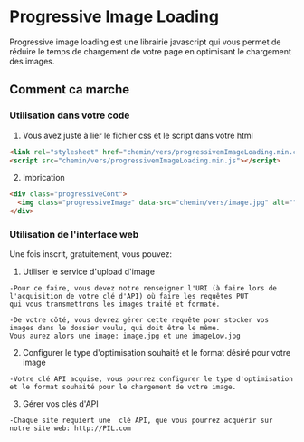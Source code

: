 # Progressive Image Loading

Progressive image loading est une librairie javascript qui vous permet de réduire le temps de chargement de votre page en optimisant le chargement des images.

## Comment ca marche

### Utilisation dans votre code

1. Vous avez juste à lier le fichier css et le script dans votre html

  ```html
  <link rel="stylesheet" href="chemin/vers/progressivemImageLoading.min.css">
  <script src="chemin/vers/progressivemImageLoading.min.js"></script>
  ```
  
2. Imbrication

  ```html
  <div class="progressiveCont">
    <img class="progressiveImage" data-src="chemin/vers/image.jpg" alt="" />
  </div>
  ```
### Utilisation de l'interface web

Une fois inscrit, gratuitement, vous pouvez:
  1. Utiliser le service d'upload d'image
  
    -Pour ce faire, vous devez notre renseigner l'URI (à faire lors de l'acquisition de votre clé d'API) où faire les requêtes PUT
    qui vous transmettrons les images traité et formaté.
    
    -De votre côté, vous devrez gérer cette requête pour stocker vos images dans le dossier voulu, qui doit être le même.
    Vous aurez alors une image: image.jpg et une imageLow.jpg
    
  2. Configurer le type d'optimisation souhaité et le format désiré pour votre image
  
    -Votre clé API acquise, vous pourrez configurer le type d'optimisation et le format souhaité pour le chargement de votre image.
    
  3. Gérer vos clés d'API
  
    -Chaque site requiert une  clé API, que vous pourrez acquérir sur notre site web: http://PIL.com
    
